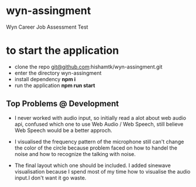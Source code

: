 # wyn-assingment
Wyn Career Job Assessment Test


# to start the application

- clone the repo git@github.com:hishamtk/wyn-assingment.git
- enter the directory wyn-assingment
- install dependency **npm i**
- run the application **npm run start**


## Top Problems @ Development
 - I never worked with audio input, so initially read a alot about web audio api, confused which one to use Web Audio / Web Speech, still believe Web Speech would be a better approch.

 - I visualised the frequency pattern of the microphone still can't change the color of the circle because problem faced on how to handel the noise and how to recognize the talking with noise.

 - The final layout which one should be included. I added sinewave visualisation because I spend most of my time how to visualise the audio input.I don't want it go waste.
